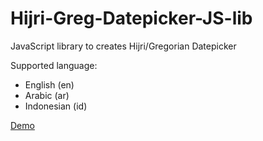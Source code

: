 # Hijri-Greg-Datepicker-JS-lib

JavaScript library to creates Hijri/Gregorian Datepicker

Supported language:
- English (en)
- Arabic (ar)
- Indonesian (id)

[Demo](https://zulns.github.io/Datepicker.js/)
